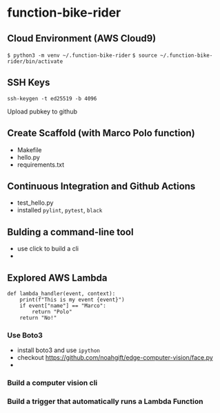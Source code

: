 # function-bike-rider

## Cloud Environment (AWS Cloud9)
`$ python3 -m venv ~/.function-bike-rider`
`$ source ~/.function-bike-rider/bin/activate`

## SSH Keys
`ssh-keygen -t ed25519 -b 4096`

Upload pubkey to github

## Create Scaffold (with Marco Polo function)

* Makefile
* hello.py
* requirements.txt

## Continuous Integration and Github Actions

* test_hello.py
* installed `pylint`, `pytest`, `black`

## Bulding a command-line tool

* use click to build a cli
* 

## Explored AWS Lambda

```
def lambda_handler(event, context):
    print(f"This is my event {event}")
    if event["name"] == "Marco":
        return "Polo"
    return "No!"
```

### Use Boto3

* install boto3 and use `ipython`
* checkout https://github.com/noahgift/edge-computer-vision/face.py
* 

### Build a computer vision cli

### Build a trigger that automatically runs a Lambda Function


